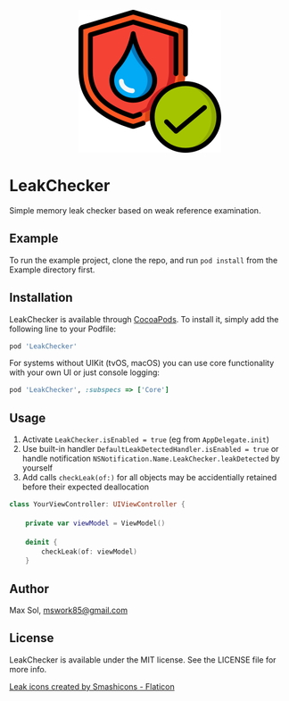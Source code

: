 <p align="center"><img src="icon.png" alt="icon" /></p>

# LeakChecker

Simple memory leak checker based on weak reference examination.

## Example

To run the example project, clone the repo, and run `pod install` from the Example directory first.

## Installation

LeakChecker is available through [CocoaPods](https://cocoapods.org). To install
it, simply add the following line to your Podfile:

```ruby
pod 'LeakChecker'
```

For systems without UIKit (tvOS, macOS) you can use core functionality with your own UI or just console logging:
 
```ruby
pod 'LeakChecker', :subspecs => ['Core']
``` 

## Usage

1. Activate `LeakChecker.isEnabled = true` (eg from `AppDelegate.init`)
2. Use built-in handler `DefaultLeakDetectedHandler.isEnabled = true` or handle notification `NSNotification.Name.LeakChecker.leakDetected` by yourself
3. Add calls `checkLeak(of:)` for all objects may be accidentially retained before their expected deallocation

```swift
class YourViewController: UIViewController {

    private var viewModel = ViewModel()

    deinit {
        checkLeak(of: viewModel)
    }
```

## Author

Max Sol, mswork85@gmail.com

## License

LeakChecker is available under the MIT license. See the LICENSE file for more info.

<a href="https://www.flaticon.com/free-icons/leak" title="leak icons">Leak icons created by Smashicons - Flaticon</a>